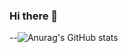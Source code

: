 ### Hi there 👋

--![Anurag's GitHub stats](https://github-readme-stats.vercel.app/api?username=lucklilili&show_icons=true&theme=radical)

